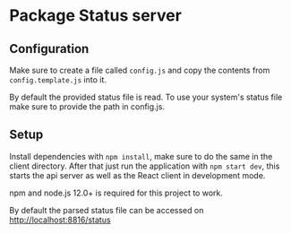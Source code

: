 # Package Status server

## Configuration

Make sure to create a file called `config.js` and copy the contents from `config.template.js` into it.

By default the provided status file is read. To use your system's status file make sure to provide the path in config.js.

## Setup

Install dependencies with `npm install`, make sure to do the same in the client directory.
After that just run the application with `npm start dev`, this starts the api server as well as the React client in development mode.

npm and node.js 12.0+ is required for this project to work.

By default the parsed status file can be accessed on [http://localhost:8816/status](http://localhost:8816/status)
